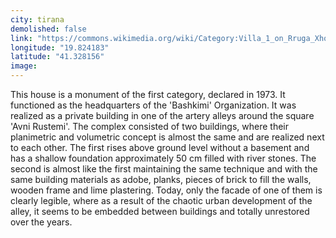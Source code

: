 ```yaml
---
city: tirana
demolished: false
link: "https://commons.wikimedia.org/wiki/Category:Villa_1_on_Rruga_Xhorxhi_Martini"
longitude: "19.824183"
latitude: "41.328156"
image:
---
```

This house is a monument of the first category, declared in 1973. It functioned as the headquarters of the 'Bashkimi' Organization. It was realized as a private building in one of the artery alleys around the square 'Avni Rustemi'. The complex consisted of two buildings, where their planimetric and volumetric concept is almost the same and are realized next to each other. The first rises above ground level without a basement and has a shallow foundation approximately 50 cm filled with river stones. The second is almost like the first maintaining the same technique and with the same building materials as adobe, planks, pieces of brick to fill the walls, wooden frame and lime plastering. Today, only the facade of one of them is clearly legible, where as a result of the chaotic urban development of the alley, it seems to be embedded between buildings and totally unrestored over the years.